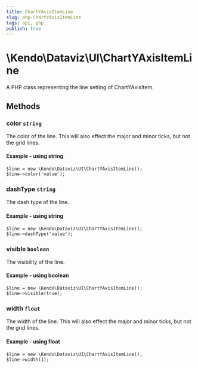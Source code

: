 ```yaml
---
title: ChartYAxisItemLine
slug: php-ChartYAxisItemLine
tags: api, php
publish: true
---
```


# \Kendo\Dataviz\UI\ChartYAxisItemLine

A PHP class representing the line setting of ChartYAxisItem.


## Methods

### color `string`

The color of the line. This will also effect the major and minor ticks, but
not the grid lines.


#### Example - using string
    $line = new \Kendo\Dataviz\UI\ChartYAxisItemLine();
    $line->color('value');

### dashType `string`

The dash type of the line.


#### Example - using string
    $line = new \Kendo\Dataviz\UI\ChartYAxisItemLine();
    $line->dashType('value');

### visible `boolean`

The visibility of the line.


#### Example - using boolean
    $line = new \Kendo\Dataviz\UI\ChartYAxisItemLine();
    $line->visible(true);

### width `float`

The width of the line. This will also effect the major and minor ticks, but
not the grid lines.


#### Example - using float
    $line = new \Kendo\Dataviz\UI\ChartYAxisItemLine();
    $line->width(1);

